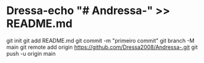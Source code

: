# Dressa-echo "# Andressa-" >> README.md 
git init 
git add README.md 
git commit -m "primeiro commit" 
git branch -M main 
git remote add origin https://github.com/Dressa2008/Andressa-.git
 git push -u origin main

